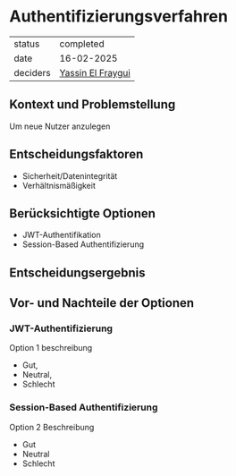 # Authentifizierungsverfahren

|          |                                                            |
| -------- | ---------------------------------------------------------- |
| status   | completed                                                |
| date     | 16-02-2025                                                 |
| deciders | [Yassin El Fraygui](https://github.com/Yasabi04) |

## Kontext und Problemstellung

Um neue Nutzer anzulegen

## Entscheidungsfaktoren

- Sicherheit/Datenintegrität
- Verhältnismäßigkeit

## Berücksichtigte Optionen

- JWT-Authentifikation
- Session-Based Authentifizierung


## Entscheidungsergebnis


## Vor- und Nachteile der Optionen

### JWT-Authentifizierung

Option 1 beschreibung

- Gut,
- Neutral,
- Schlecht

### Session-Based Authentifizierung

Option 2 Beschreibung

- Gut
- Neutral
- Schlecht
